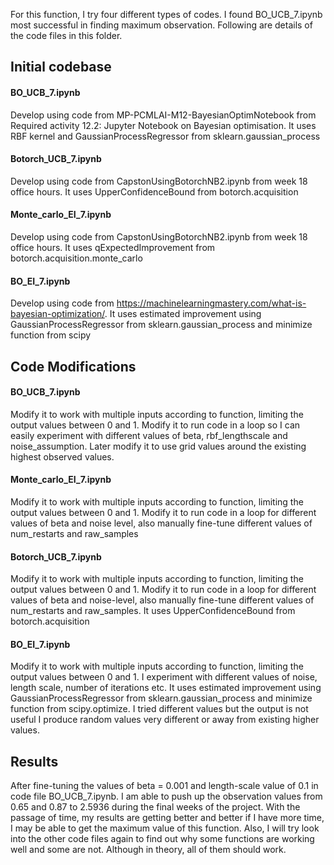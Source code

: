 For this function, I try four different types of codes. I found BO_UCB_7.ipynb most successful in finding maximum observation. Following are details of the code files in this folder. 
 
## Initial codebase 

#### BO_UCB_7.ipynb 
Develop using code from MP-PCMLAI-M12-BayesianOptimNotebook from Required activity 12.2: Jupyter Notebook on Bayesian optimisation. It uses RBF kernel and GaussianProcessRegressor from sklearn.gaussian_process 

#### Botorch_UCB_7.ipynb  
Develop using code from CapstonUsingBotorchNB2.ipynb from week 18 office hours. It uses UpperConfidenceBound from botorch.acquisition 

#### Monte_carlo_EI_7.ipynb 
Develop using code from CapstonUsingBotorchNB2.ipynb from week 18 office hours. It uses  qExpectedImprovement from botorch.acquisition.monte_carlo 

#### BO_EI_7.ipynb 
Develop using code from https://machinelearningmastery.com/what-is-bayesian-optimization/. It uses estimated improvement using GaussianProcessRegressor from sklearn.gaussian_process and minimize function from scipy 

## Code Modifications 

#### BO_UCB_7.ipynb  
Modify it to work with multiple inputs according to function, limiting the output values between 0 and 1. Modify it to run code in a loop so I can easily experiment with different values of beta, rbf_lengthscale and noise_assumption.  Later modify it to use grid values around the existing highest observed values. 

#### Monte_carlo_EI_7.ipynb 
Modify it to work with multiple inputs according to function, limiting the output values between 0 and 1. Modify it to run code in a loop for different values of beta and noise level, also manually fine-tune different values of num_restarts and raw_samples 

#### Botorch_UCB_7.ipynb 
Modify it to work with multiple inputs according to function, limiting the output values between 0 and 1. Modify it to run code in a loop for different values of beta and noise-level, also manually fine-tune different values of num_restarts and raw_samples. It uses UpperConfidenceBound from botorch.acquisition 

#### BO_EI_7.ipynb 
Modify it to work with multiple inputs according to function, limiting the output values between 0 and 1. I experiment with different values of noise, length scale, number of iterations etc. It uses estimated improvement using GaussianProcessRegressor from sklearn.gaussian_process and minimize function from scipy.optimize. I tried different values but the output is not useful I produce random values very different or away from existing higher values. 
 
## Results 
After fine-tuning the values of beta = 0.001 and length-scale value of 0.1 in code file BO_UCB_7.ipynb. I am able to push up the observation values from 0.65 and 0.87 to 2.5936 during the final weeks of the project. With the passage of time, my results are getting better and better if I have more time, I may be able to get the maximum value of this function. Also, I will try look into the other code files again to find out why some functions are working well and some are not. Although in theory, all of them should work. 
 
